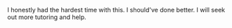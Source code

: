 I honestly had the hardest time with this. I should've done better. I will seek out more tutoring and help.
